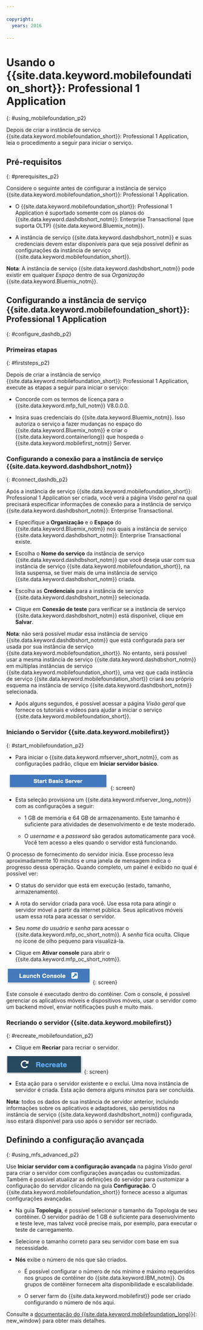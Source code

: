 ```yaml
---

copyright:
  years: 2016

---
```


#	Usando o {{site.data.keyword.mobilefoundation_short}}: Professional 1 Application
{: #using_mobilefoundation_p2}


Depois de criar a instância de serviço {{site.data.keyword.mobilefoundation_short}}: Professional 1 Application, leia o procedimento a seguir para iniciar o serviço.

## Pré-requisitos
{: #prerequisites_p2}

Considere o seguinte antes de configurar a instância de serviço {{site.data.keyword.mobilefoundation_short}}: Professional 1 Application.
* O {{site.data.keyword.mobilefoundation_short}}: Professional 1 Application é suportado somente com os planos do {{site.data.keyword.dashdbshort_notm}}: Enterprise Transactional (que suporta OLTP) {{site.data.keyword.Bluemix_notm}}.

* A instância de serviço {{site.data.keyword.dashdbshort_notm}} e suas credenciais devem estar disponíveis para que seja possível definir as configurações da instância de serviço {{site.data.keyword.mobilefoundation_short}}.

**Nota**: A instância de serviço {{site.data.keyword.dashdbshort_notm}} pode existir em qualquer *Espaço* dentro de sua *Organização* {{site.data.keyword.Bluemix_notm}}.  

## Configurando a instância de serviço {{site.data.keyword.mobilefoundation_short}}: Professional 1 Application
{: #configure_dashdb_p2}

###  Primeiras etapas
{: #firststeps_p2}

Depois de criar a instância de serviço {{site.data.keyword.mobilefoundation_short}}: Professional 1 Application, execute as etapas a seguir para iniciar o serviço:

* Concorde com os termos de licença para o {{site.data.keyword.mfp_full_notm}} V8.0.0.0.

* Insira suas credenciais do {{site.data.keyword.Bluemix_notm}}. Isso autoriza o serviço a fazer mudanças no espaço do {{site.data.keyword.Bluemix_notm}} e criar o {{site.data.keyword.containerlong}} que hospeda o {{site.data.keyword.mobilefirst_notm}} Server.


### Configurando a conexão para a instância de serviço {{site.data.keyword.dashdbshort_notm}}
{: #connect_dashdb_p2}

Após a instância de serviço {{site.data.keyword.mobilefoundation_short}}: Professional 1 Application ser criada, você verá a página *Visão geral* na qual precisará especificar informações de conexão para a instância de serviço {{site.data.keyword.dashdbshort_notm}}: Enterprise Transactional.

* Especifique a **Organização** e o **Espaço** do {{site.data.keyword.Bluemix_notm}} nos quais a instância de serviço {{site.data.keyword.dashdbshort_notm}}: Enterprise Transactional existe.
* Escolha o **Nome do serviço** da instância de serviço {{site.data.keyword.dashdbshort_notm}} que você deseja usar com sua instância de serviço {{site.data.keyword.mobilefoundation_short}}, na lista suspensa, se tiver mais de uma instância de serviço {{site.data.keyword.dashdbshort_notm}} criada.
* Escolha as **Credenciais** para a instância de serviço {{site.data.keyword.dashdbshort_notm}} selecionada.

* Clique em **Conexão de teste** para verificar se a instância de serviço {{site.data.keyword.dashdbshort_notm}} está disponível, clique em **Salvar**.

**Nota**: não será possível mudar essa instância de serviço {{site.data.keyword.dashdbshort_notm}} que está configurada para ser usada por sua instância de serviço {{site.data.keyword.mobilefoundation_short}}. No entanto, será possível usar a mesma instância de serviço {{site.data.keyword.dashdbshort_notm}} em múltiplas instâncias de serviço {{site.data.keyword.mobilefoundation_short}}, uma vez que cada instância de serviço {{site.data.keyword.mobilefoundation_short}} criará seu próprio esquema na instância de serviço {{site.data.keyword.dashdbshort_notm}} selecionada.

* Após alguns segundos, é possível acessar a página *Visão geral* que fornece os tutoriais e vídeos para ajudar a iniciar o serviço {{site.data.keyword.mobilefoundation_short}}.

### Iniciando o Servidor {{site.data.keyword.mobilefirst}}
{: #start_mobilefoundation_p2}

* Para iniciar o {{site.data.keyword.mfserver_short_notm}}, com as configurações padrão, clique em **Iniciar servidor básico**.

![Iniciar o servidor básico](images/start_basic_server.png "Figura 1. Iniciar o servidor básico")
{: screen}
* Esta seleção provisiona um {{site.data.keyword.mfserver_long_notm}} com as configurações a seguir:
    -  1 GB de memória e 64 GB de armazenamento. Este tamanho é suficiente para atividades de desenvolvimento e de teste moderado.

    -	O *username* e a *password* são gerados automaticamente para
você. Você tem acesso a eles quando o servidor está funcionando.

O processo de fornecimento do servidor inicia. Esse processo leva aproximadamente 10 minutos e uma
janela de mensagem indica o progresso dessa operação. Quando completo, um painel é exibido
no qual é possível ver:

  -	O status do servidor que está em execução (estado, tamanho, armazenamento).

  -	A rota do servidor criada para você. Use essa rota para atingir o servidor móvel a partir da internet
pública. Seus aplicativos móveis usam essa rota para acessar o servidor.

  -	Seu *nome do usuário* e *senha* para acessar o {{site.data.keyword.mfp_oc_short_notm}}. A *senha* fica oculta. Clique no ícone de olho pequeno para
visualizá-la.

*	Clique em **Ativar console** para abrir o {{site.data.keyword.mfp_oc_short_notm}}.

![Ativar console](images/launch_console.png "Figura 2. Ativar console")
{: screen}

Este console é executado dentro do contêiner. Com o console, é possível gerenciar os aplicativos móveis e dispositivos móveis, usar o servidor como um backend móvel, enviar notificações push e muito mais.

### Recriando o servidor {{site.data.keyword.mobilefirst}}
{: #recreate_mobilefoundation_p2}

*	Clique em **Recriar** para recriar o servidor.

![Recriar](images/recreate.png "Figura 3. Recriar")
{: screen}

* Esta ação para o servidor existente e o exclui. Uma nova instância de servidor é criada. Esta ação
demora alguns minutos para ser concluída.

**Nota**: todos os dados de sua instância de servidor anterior, incluindo informações sobre os aplicativos e adaptadores, são persistidos na instância de serviço {{site.data.keyword.dashdbshort_notm}} configurada, isso estará disponível para uso após o servidor ser recriado.

##	Definindo a configuração avançada
{: #using_mfs_advanced_p2}

Use **Iniciar servidor com a configuração avançada** na página *Visão geral* para criar o servidor com configurações avançadas ou customizadas. Também é possível
atualizar as definições do servidor para customizar a configuração do servidor clicando na
guia **Configuração**. O {{site.data.keyword.mobilefoundation_short}} fornece acesso a algumas configurações avançadas.

*	Na guia **Topologia**, é possível selecionar o tamanho da Topologia de seu contêiner. O servidor padrão de 1 GB é suficiente para desenvolvimento e teste leve, mas talvez você precise mais, por exemplo, para executar o teste de carregamento.
  - Selecione o tamanho correto para seu servidor com base em sua necessidade.

  - **Nós** exibe o número de nós que são criados.
      - É possível configurar o número de nós mínimo e máximo requeridos nos grupos de contêiner do {{site.data.keyword.IBM_notm}}. Os grupos de contêiner fornecem alta
disponibilidade e escalabilidade.

      - O server farm do {{site.data.keyword.mobilefirst}} pode ser criado configurando o número de nós aqui.

Consulte a [documentação do {{site.data.keyword.mobilefoundation_long}}](https://www.ibm.com/support/knowledgecenter/SSHS8R_8.0.0/wl_welcome.html){: new_window} para obter mais detalhes.
